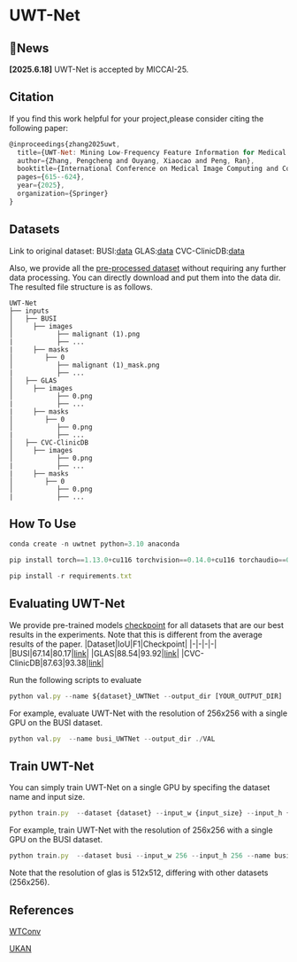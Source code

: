 # UWT-Net
## 📰News
**[2025.6.18]** UWT-Net is accepted by MICCAI-25. 
## Citation
If you find this work helpful for your project,please consider citing the following paper:
```javascript
@inproceedings{zhang2025uwt,
  title={UWT-Net: Mining Low-Frequency Feature Information for Medical Image Segmentation},
  author={Zhang, Pengcheng and Ouyang, Xiaocao and Peng, Ran},
  booktitle={International Conference on Medical Image Computing and Computer-Assisted Intervention},
  pages={615--624},
  year={2025},
  organization={Springer}
}
```
## Datasets
Link to original dataset:
BUSI:[data](https://www.kaggle.com/datasets/aryashah2k/breast-ultrasound-images-dataset)
GLAS:[data](https://websignon.warwick.ac.uk/origin/slogin?shire=https%3A%2F%2Fwarwick.ac.uk%2Fsitebuilder2%2Fshire-read&providerId=urn%3Awarwick.ac.uk%3Asitebuilder2%3Aread%3Aservice&target=https%3A%2F%2Fwarwick.ac.uk%2Ffac%2Fcross_fac%2Ftia%2Fdata%2Fglascontest&status=notloggedin)
CVC-ClinicDB:[data](https://www.kaggle.com/datasets/balraj98/cvcclinicdb)

Also, we provide all the [pre-processed dataset](https://1drv.ms/f/c/bb0380f07d1dc124/EqWdcferptlNsQGxftXujWABA4u8_J6RfEId96QMmUrqZA?e=FgwjIt) without requiring any further data processing. You can directly download and put them into the data dir.
The resulted file structure is as follows.
```
UWT-Net
├── inputs
│   ├── BUSI
│     ├── images
│           ├── malignant (1).png
|           ├── ...
|     ├── masks
│        ├── 0
│           ├── malignant (1)_mask.png
|           ├── ...
│   ├── GLAS
│     ├── images
│           ├── 0.png
|           ├── ...
|     ├── masks
│        ├── 0
│           ├── 0.png
|           ├── ...
│   ├── CVC-ClinicDB
│     ├── images
│           ├── 0.png
|           ├── ...
|     ├── masks
│        ├── 0
│           ├── 0.png
|           ├── ...
```
## How To Use
```javascript
conda create -n uwtnet python=3.10 anaconda   
```
```javascript
pip install torch==1.13.0+cu116 torchvision==0.14.0+cu116 torchaudio==0.13.0 --extra-index-url https://download.pytorch.org/whl/cu116  
```
```javascript
pip install -r requirements.txt  
```
## Evaluating UWT-Net
We provide pre-trained models [checkpoint](https://1drv.ms/f/c/bb0380f07d1dc124/ErAyQwjA-nNEtoZxaIjcr7kBtmYMAfKVA_mXDbyUosCwtg?e=VdZ9Df) for all datasets that are our best results in the experiments. Note that this is different from the average results of the paper.
|Dataset|IoU|F1|Checkpoint|
|-|-|-|-|
|BUSI|67.14|80.17|[link](https://1drv.ms/f/c/bb0380f07d1dc124/ElhMrEBvq0RKvmbzG2jSawMBUvJQx35gtvf-UfGkpv8gJw?e=iaHS2g)|
|GLAS|88.54|93.92|[link](https://1drv.ms/f/c/bb0380f07d1dc124/EgtJ1DcJZCFOsz07JmgOF-cBo2hpRUqIRD3PEC46_A73Aw?e=H7atfK)|
|CVC-ClinicDB|87.63|93.38|[link](https://1drv.ms/f/c/bb0380f07d1dc124/EgtJ1DcJZCFOsz07JmgOF-cBo2hpRUqIRD3PEC46_A73Aw?e=qxggdE)|

 Run the following scripts to evaluate
 ```javascript
python val.py --name ${dataset}_UWTNet --output_dir [YOUR_OUTPUT_DIR]
```
For example, evaluate UWT-Net with the resolution of 256x256 with a single GPU on the BUSI dataset.
```javascript
python val.py  --name busi_UWTNet --output_dir ./VAL
```
## Train UWT-Net
You can simply train UWT-Net on a single GPU by specifing the dataset name and input size.
```javascript
python train.py  --dataset {dataset} --input_w {input_size} --input_h {input_size} --name {dataset}_UWTNet  --data_dir [YOUR_DATA_DIR]
```
For example, train UWT-Net with the resolution of 256x256 with a single GPU on the BUSI dataset.
```javascript
python train.py  --dataset busi --input_w 256 --input_h 256 --name busi_UWTNet  --data_dir ./inputs
```
Note that the resolution of glas is 512x512, differing with other datasets (256x256).
## References
[WTConv](https://github.com/BGU-CS-VIL/WTConv)

[UKAN](https://github.com/CUHK-AIM-Group/U-KAN)

